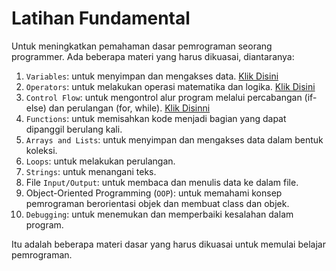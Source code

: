 # Latihan Fundamental

Untuk meningkatkan pemahaman dasar pemrograman seorang programmer. Ada beberapa materi yang harus dikuasai, diantaranya:

1. `Variables`: untuk menyimpan dan mengakses data. [Klik Disini](https://github.com/iskandar45/fundamental-test/tree/master/Variables)
2. `Operators`: untuk melakukan operasi matematika dan logika. [Klik Disini](https://github.com/iskandar45/fundamental-test/tree/master/Operators)
3. `Control Flow`: untuk mengontrol alur program melalui percabangan (if-else) dan perulangan (for, while). [Klik Disinni](https://github.com/iskandar45/fundamental-test/tree/master/Control-Flow)
4. `Functions`: untuk memisahkan kode menjadi bagian yang dapat dipanggil berulang kali.
5. `Arrays and Lists`: untuk menyimpan dan mengakses data dalam bentuk koleksi.
6. `Loops`: untuk melakukan perulangan.
7. `Strings`: untuk menangani teks.
8. File `Input/Output`: untuk membaca dan menulis data ke dalam file.
9. Object-Oriented Programming (`OOP`): untuk memahami konsep pemrograman berorientasi objek dan membuat class dan objek.
10. `Debugging`: untuk menemukan dan memperbaiki kesalahan dalam program.

Itu adalah beberapa materi dasar yang harus dikuasai untuk memulai belajar pemrograman.
